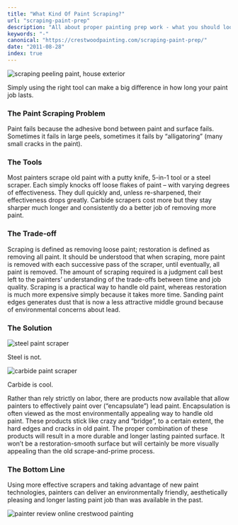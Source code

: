 ```yaml
---
title: "What Kind Of Paint Scraping?"
url: "scraping-paint-prep"
description: "All about proper painting prep work - what you should look for, what you should expect."
keywords: "-"
canonical: "https://crestwoodpainting.com/scraping-paint-prep/"
date: "2011-08-28"
index: true
---
```


![scraping peeling paint, house exterior](/images/Peeling-green-gable_opt.jpg)

Simply using the right tool can make a big difference in how long your paint job lasts.

### The Paint Scraping Problem

Paint fails because the adhesive bond between paint and surface fails. Sometimes it fails in large peels, sometimes it fails by “alligatoring” (many small cracks in the paint).

### The Tools

Most painters scrape old paint with a putty knife, 5-in-1 tool or a steel scraper. Each simply knocks off loose flakes of paint – with varying degrees of effectiveness. They dull quickly and, unless re-sharpened, their effectiveness drops greatly. Carbide scrapers cost more but they stay sharper much longer and consistently do a better job of removing more paint.

### The Trade-off

Scraping is defined as removing loose paint; restoration is defined as removing all paint. It should be understood that when scraping, more paint is removed with each successive pass of the scraper, until eventually, all paint is removed. The amount of scraping required is a judgment call best left to the painters’ understanding of the trade-offs between time and job quality. Scraping is a practical way to handle old paint, whereas restoration is much more expensive simply because it takes more time. Sanding paint edges generates dust that is now a less attractive middle ground because of environmental concerns about lead.

### The Solution

![steel paint scraper](/images/Steel-scraper_opt.jpg)

Steel is not.

![carbide paint scraper](/images/Carbide-scraper_opt.jpg)

Carbide is cool.

Rather than rely strictly on labor, there are products now available that allow painters to effectively paint over (“encapsulate”) lead paint. Encapsulation is often viewed as the most environmentally appealing way to handle old paint. These products stick like crazy and “bridge”, to a certain extent, the hard edges and cracks in old paint. The proper combination of these products will result in a more durable and longer lasting painted surface. It won’t be a restoration-smooth surface but will certainly be more visually appealing than the old scrape-and-prime process.

### The Bottom Line

Using more effective scrapers and taking advantage of new paint technologies, painters can deliver an environmentally friendly, aesthetically pleasing and longer lasting paint job than was available in the past.

![painter review online crestwood painting](/images/r16-5-esser.webp)
